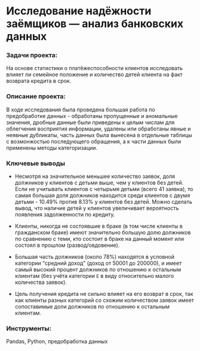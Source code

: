 # Исследование надёжности заёмщиков — анализ банковских данных

### Задачи проекта:

На основе статистики о платёжеспособности клиентов исследовать влияет ли семейное положение и количество детей клиента на факт возврата кредита в срок.


### Описание проекта:

В ходе исследования была проведена большая работа по предобработке данных - обработаны пропущенные и аномальные значения, дробные данные были приведены к целым числам для облегчения восприятия информации, удалены или обработаны явные и неявные дубликаты, часть данных была вынесена в отдельные таблицы с возмонжостью последующего обращения, а к части данных были применены методы категоризации.


### Ключевые выводы

* Несмотря на значительное меньшее количество заявок, доля должников у клиентов с детьми выше, чем у клиентов без детей. Если не учитывать клиентов с четырьмя детьми (всего 41 заявка), то самая большая доля должников находится среди клиентов с двумя детьми - 10.49% против 8.13% у клиентов без детей. Можно сделать вывод, что наличие детей у клиентов увеличивает вероятность появления задолженности по кредиту.


* Клиенты, никогда не состоявшие в браке (в том числе клиенты в гражданском браке) имеют значительно большую долю должников по сравнению с теми, кто состоит в браке на данный момент или состоял в прошлом (развод/овдовение).


* Большая часть должников (около 78%) находятся в условной категории "средний доход" (доход от 50001 до 200000), и имеет самый высокий процент должников по отношению к остальным клиентам (без учёта категории `E` в виду относительно малого количества заявок).


* Цель получения кредита не сильно влияет на его возврат в срок, так как клиенты разных категорий со схожим количеством заявок имеет сопоставимые доли должников по отношению к остальным клиентам.

### Инструменты:

Pandas, Python, предобработка данных
